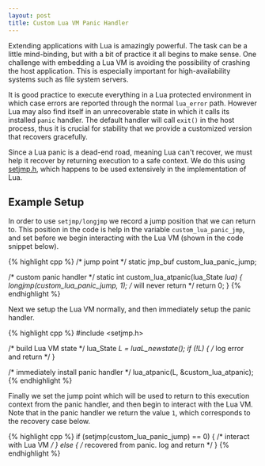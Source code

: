 ```yaml
---
layout: post
title: Custom Lua VM Panic Handler
---
```


Extending applications with Lua is amazingly powerful. The task can be a
little mind-binding, but with a bit of practice it all begins to make sense.
One challenge with embedding a Lua VM is avoiding the possibility of crashing
the host application. This is especially important for high-availability
systems such as file system servers.

It is good practice to execute everything in a Lua protected environment in
which case errors are reported through the normal `lua_error` path. However
Lua may also find itself in an unrecoverable state in which it calls its
installed `panic` handler. The default handler will call `exit()` in the host
process, thus it is crucial for stability that we provide a customized version
that recovers gracefully.

Since a Lua panic is a dead-end road, meaning Lua can't recover, we must help
it recover by returning execution to a safe context. We do this using
[setjmp.h](http://en.wikipedia.org/wiki/Setjmp.h), which happens to be used
extensively in the implementation of Lua.

<h2>Example Setup</h2>

In order to use `setjmp/longjmp` we record a jump position that we can return
to. This position in the code is help in the variable `custom_lua_panic_jmp`,
and set before we begin interacting with the Lua VM (shown in the code snippet
below).

{% highlight cpp %}
/* jump point */
static jmp_buf custom_lua_panic_jump;

/* custom panic handler */
static int custom_lua_atpanic(lua_State *lua)
{
    longjmp(custom_lua_panic_jump, 1);
    /* will never return */
    return 0;
}
{% endhighlight %}

Next we setup the Lua VM normally, and then immediately setup the panic
handler.

{% highlight cpp %}
#include <setjmp.h>

/* build Lua VM state */
lua_State *L = luaL_newstate();
if (!L) {
  /* log error and return */
}

/* immediately install panic handler */
lua_atpanic(L, &custom_lua_atpanic);
{% endhighlight %}

Finally we set the jump point which will be used to return to this execution
context from the panic handler, and then begin to interact with the Lua VM.
Note that in the panic handler we return the value `1`, which corresponds to
the recovery case below.

{% highlight cpp %}
if (setjmp(custom_lua_panic_jump) == 0) {
  /* interact with Lua VM */
} else {
  /* recovered from panic. log and return */
}
{% endhighlight %}

